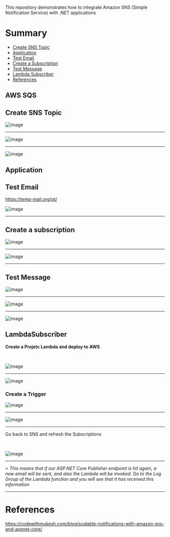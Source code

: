 This repository demonstrates how to integrate Amazon SNS (Simple Notification Service) with .NET applications

# Summary


- [Create SNS Topic](#create-sns-topic)  
- [Application](#application)  
- [Test Email](#test-email)  
- [Create a Subscription](#create-a-subscription)  
- [Test Message](#test-message)  
- [Lambda Subscriber](#lambdasubscriber)  
- [References](#references)



## AWS SQS

## Create SNS Topic
![image](https://github.com/user-attachments/assets/22b6a11a-0b55-4887-b721-30c8a15c68c2)

----
![image](https://github.com/user-attachments/assets/54ccc1e1-51c5-4b47-9f61-c1b039efe465)

----

![image](https://github.com/user-attachments/assets/e0d2cae9-bdf3-423c-b1aa-414ca46ad02b)


## Application

## Test Email
https://temp-mail.org/pt/

![image](https://github.com/user-attachments/assets/cc7256cf-2606-4bd2-8502-e9661e71e59f)

----




## Create a subscription
![image](https://github.com/user-attachments/assets/7cb1d908-6adc-4a5c-a5fa-4abd2c8de8c2)

------
![image](https://github.com/user-attachments/assets/82857f3d-8eb8-4095-aa1f-8e53679965ad)

------


## Test Message
![image](https://github.com/user-attachments/assets/87635eff-005c-40da-b84f-6e10e9ee6955)

-------


![image](https://github.com/user-attachments/assets/fff56a88-f2da-43ee-b425-b7ff2aa94a62)

----

![image](https://github.com/user-attachments/assets/4c97ba5a-4f4a-4918-b02f-fce625c3c016)


## LambdaSubscriber
**Create a Projetc Lambda and deploy to AWS**

</br>

![image](https://github.com/user-attachments/assets/5ef4b52c-e810-4342-b31d-7f0563375fe1)

------------

![image](https://github.com/user-attachments/assets/38373822-b165-4d5a-820c-d8cad79f665f)

### Create a Trigger
![image](https://github.com/user-attachments/assets/dcd4c427-f04f-4db3-81c8-a3e60a118e26)

----
![image](https://github.com/user-attachments/assets/f26cc20e-e7fa-4e3a-859a-aeba51b36bb3)

-----
Go back to SNS and refresh the Subscriptions

</br>

![image](https://github.com/user-attachments/assets/2d4d48fc-c6fd-4b58-a3de-668ba54635fe)

----

_> This means that if our ASP.NET Core Publisher endpoint is hit again, a new email will be sent, and also the Lambda will be invoked. Go to the Log Group of the Lambda function and you will see that it has received this information_

-----



# References
https://codewithmukesh.com/blog/scalable-notifications-with-amazon-sns-and-aspnet-core/
